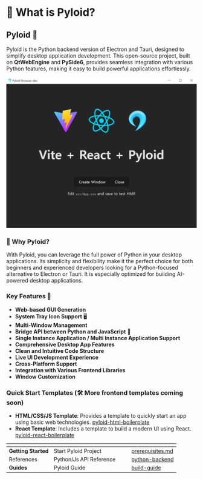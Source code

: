 # 💎 What is Pyloid?

## Pyloid 👋

Pyloid is the Python backend version of Electron and Tauri, designed to simplify desktop application development. This open-source project, built on **QtWebEngine** and **PySide6**, provides seamless integration with various Python features, making it easy to build powerful applications effortlessly.

![example\_image](example.png)

### 🚀 Why Pyloid?

With Pyloid, you can leverage the full power of Python in your desktop applications. Its simplicity and flexibility make it the perfect choice for both beginners and experienced developers looking for a Python-focused alternative to Electron or Tauri. It is especially optimized for building AI-powered desktop applications.

### Key Features 🚀

* **Web-based GUI Generation**
* **System Tray Icon Support** 🖥️
* **Multi-Window Management**
* **Bridge API between Python and JavaScript** 🌉
* **Single Instance Application / Multi Instance Application Support**
* **Comprehensive Desktop App Features**
* **Clean and Intuitive Code Structure**
* **Live UI Development Experience**
* **Cross-Platform Support**
* **Integration with Various Frontend Libraries**
* **Window Customization**

### Quick Start Templates (🛠️ More frontend templates coming soon)

* **HTML/CSS/JS Template**: Provides a template to quickly start an app using basic web technologies. [pyloid-html-boilerplate](https://github.com/pyloid/pyloid-html-boilerplate)
* **React Template**: Includes a template to build a modern UI using React. [pyloid-react-boilerplate](https://github.com/pyloid/pyloid-react-boilerplate)

<table data-view="cards"><thead><tr><th></th><th></th><th data-hidden data-card-cover data-type="files"></th><th data-hidden></th><th data-hidden data-card-target data-type="content-ref"></th></tr></thead><tbody><tr><td><strong>Getting Started</strong></td><td>Start Pyloid Project</td><td></td><td></td><td><a href="getting-started/prerequisites.md">prerequisites.md</a></td></tr><tr><td>References</td><td>Python/Js API Reference</td><td></td><td></td><td><a href="api/python-backend/">python-backend</a></td></tr><tr><td><strong>Guides</strong></td><td>Pyloid Guide</td><td></td><td></td><td><a href="guides/build-guide/">build-guide</a></td></tr></tbody></table>
